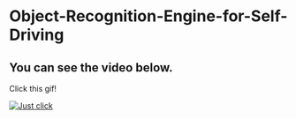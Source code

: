 # Object-Recognition-Engine-for-Self-Driving



## You can see the video below.
Click this gif!

[![Just click](http://j.gifs.com/yoNYw6.gif)](https://youtu.be/Rj5GVoOWZgM)
